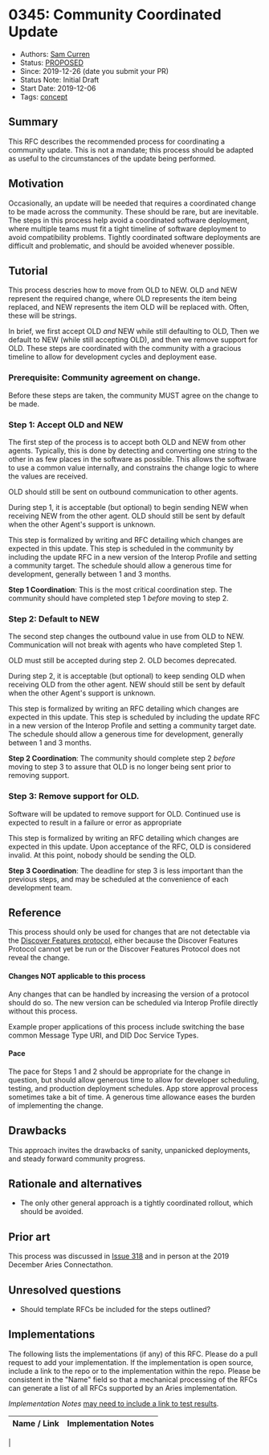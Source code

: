 # 0345: Community Coordinated Update
- Authors: [Sam Curren](mailto:telegramsam@gmail.com)
- Status: [PROPOSED](/README.md#proposed)
- Since: 2019-12-26 (date you submit your PR)
- Status Note: Initial Draft
- Start Date: 2019-12-06
- Tags: [concept](/tags.md#concept)

## Summary

This RFC describes the recommended process for coordinating a community update. This is not a mandate; this process should be adapted as useful to the circumstances of the update being performed.

## Motivation

Occasionally, an update will be needed that requires a coordinated change to be made across the community. These should be rare, but are inevitable. The steps in this process help avoid a coordinated software deployment, where multiple teams must fit a tight timeline of software deployment to avoid compatibility problems. Tightly coordinated software deployments are difficult and problematic, and should be avoided whenever possible.

## Tutorial

This process descries how to move from OLD to NEW. OLD and NEW represent the required change, where OLD represents the item being replaced, and NEW represents the item OLD will be replaced with. Often, these will be strings. 

In brief, we first accept OLD _and_ NEW while still defaulting to OLD, Then we default to NEW (while still accepting OLD), and then we remove support for OLD. These steps are coordinated with the community with a gracious timeline to allow for development cycles and deployment ease.

### Prerequisite: Community agreement on change.

Before these steps are taken, the community MUST agree on the change to be made. 

### Step 1: Accept OLD and NEW 

The first step of the process is to accept both OLD and NEW from other agents. Typically, this is done by detecting and converting one string to the other in as few places in the software as possible. This allows the software to use a common value internally, and constrains the change logic to where the values are received.

OLD should still be sent on outbound communication to other agents.

During step 1, it is acceptable (but optional) to begin sending NEW when receiving NEW from the other agent. OLD should still be sent by default when the other Agent's support is unknown.

This step is formalized by writing and RFC detailing which changes are expected in this update. This step is scheduled in the community by including the update RFC in a new version of the Interop Profile and setting a community target. The schedule should allow a generous time for development, generally between 1 and 3 months.

**Step 1 Coordination**: This is the most critical coordination step. The community should have completed step 1 _before_ moving to step 2.

### Step 2: Default to NEW

The second step changes the outbound value in use from OLD to NEW. Communication will not break with agents who have completed Step 1. 

OLD must still be accepted during step 2. OLD becomes deprecated.

During step 2, it is acceptable (but optional) to keep sending OLD when receiving OLD from the other agent. NEW should still be sent by default when the other Agent's support is unknown.

This step is formalized by writing an RFC detailing which changes are expected in this update. This step is scheduled by including the update RFC in a new version of the Interop Profile and setting a community target date. The schedule should allow a generous time for development, generally between 1 and 3 months.

**Step 2 Coordination**: The community should complete step 2 _before_ moving to step 3 to assure that OLD is no longer being sent prior to removing support.

### Step 3: Remove support for OLD.

Software will be updated to remove support for OLD. Continued use is expected to result in a failure or error as appropriate

This step is formalized by writing an RFC detailing which changes are expected in this update. Upon acceptance of the RFC, OLD is considered invalid. At this point, nobody should be sending the OLD.

**Step 3 Coordination**: The deadline for step 3 is less important than the previous steps, and may be scheduled at the convenience of each development team.

## Reference

This process should only be used for changes that are not detectable via the [Discover Features protocol](https://github.com/hyperledger/aries-rfcs/blob/main/features/0031-discover-features/README.md), either because the Discover Features Protocol cannot yet be run or the Discover Features Protocol does not reveal the change.

#### Changes NOT applicable to this process

Any changes that can be handled by increasing the version of a protocol should do so. The new version can be scheduled via Interop Profile directly without this process.

Example proper applications of this process include switching the base common Message Type URI, and DID Doc Service Types.

#### Pace

The pace for Steps 1 and 2 should be appropriate for the change in question, but should allow generous time to allow for developer scheduling, testing, and production deployment schedules. App store approval process sometimes take a bit of time. A generous time allowance eases the burden of implementing the change.

## Drawbacks

This approach invites the drawbacks of sanity, unpanicked deployments, and steady forward community progress.

## Rationale and alternatives

- The only other general approach is a tightly coordinated rollout, which should be avoided.

## Prior art

This process was discussed in [Issue 318](https://github.com/hyperledger/aries-rfcs/issues/318) and in person at the 2019 December Aries Connectathon.

## Unresolved questions

- Should template RFCs be included for the steps outlined?
## Implementations

The following lists the implementations (if any) of this RFC. Please do a pull request to add your implementation. If the implementation is open source, include a link to the repo or to the implementation within the repo. Please be consistent in the "Name" field so that a mechanical processing of the RFCs can generate a list of all RFCs supported by an Aries implementation.

*Implementation Notes* [may need to include a link to test results](https://github.com/hyperledger/aries-rfcs/blob/main/README.md#accepted).

Name / Link | Implementation Notes
--- | ---
 | 

